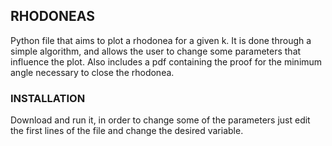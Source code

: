 ## RHODONEAS
Python file that aims to plot a rhodonea for a given k. It is done through a simple algorithm, and allows the user to change some parameters that influence the plot. Also includes a pdf containing the proof for the minimum angle necessary to close the rhodonea.

### INSTALLATION
Download and run it, in order to change some of the parameters just edit the first lines of the file and change the desired variable.
